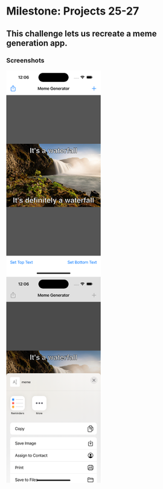 # Milestone: Projects 25-27

## This challenge lets us recreate a meme generation app.

### Screenshots

<img src="https://github.com/deathlezz/100-Days-of-Swift/blob/main/Projects/36-Milestone-Projects25-27/Screenshots/Screenshot1.png" width=250> ‎ <img src="https://github.com/deathlezz/100-Days-of-Swift/blob/main/Projects/36-Milestone-Projects25-27/Screenshots/Screenshot2.png" width=250>
